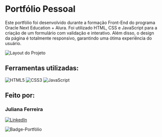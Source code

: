 # Portfólio Pessoal

Este portfólio foi desenvolvido durante a formação Front-End do programa Oracle Next Education + Alura.
Foi utilizado HTML, CSS e JavaScript para a criação de um formulário com validação e interativo. 
Além disso, o design da página é totalmente responsivo, garantindo uma ótima experiência do usuário.

![Layout do Projeto](https://github.com/julianaferreira-dev/challenger-one-portfolio/assets/96956180/089d45d2-656e-411b-8914-7a77a9d16a86)


## Ferramentas utilizadas:

![HTML5](https://img.shields.io/badge/html5-%23E34F26.svg?style=for-the-badge&logo=html5&logoColor=white)
![CSS3](https://img.shields.io/badge/css3-%231572B6.svg?style=for-the-badge&logo=css3&logoColor=white)
![JavaScript](https://img.shields.io/badge/javascript-%23323330.svg?style=for-the-badge&logo=javascript&logoColor=%23F7DF1E)

## Feito por:

### Juliana Ferreira

[![LinkedIn](https://img.shields.io/badge/LinkedIn-0077B5?style=for-the-badge&logo=linkedin&logoColor=white)](https://www.linkedin.com/in/julianaferreira-dev/)

![Badge-Portfólio](https://github.com/user-attachments/assets/7be630ac-da62-4f5a-863b-7dcf59689ef6)
